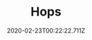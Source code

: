 ---
templateKey: blog-post
featuredpost: false
date: 2020-02-23T00:22:22.711Z
title: Hops
description: A bitter, tangy flower used to flavor beer
type: vegetable
sellPrice: 25
energy: 45
health: 20
featuredimage: /img/Hops.png
tags:
  - Summer
  - edible
  - vegetable
  - Pale Ale
  - pickles
---